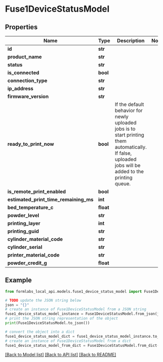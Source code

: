 # Fuse1DeviceStatusModel


## Properties

Name | Type | Description | Notes
------------ | ------------- | ------------- | -------------
**id** | **str** |  | 
**product_name** | **str** |  | 
**status** | **str** |  | 
**is_connected** | **bool** |  | 
**connection_type** | **str** |  | 
**ip_address** | **str** |  | 
**firmware_version** | **str** |  | 
**ready_to_print_now** | **bool** | If the default behavior for newly uploaded jobs is to start printing them automatically. If false, uploaded jobs will be added to the printing queue. | 
**is_remote_print_enabled** | **bool** |  | 
**estimated_print_time_remaining_ms** | **int** |  | 
**bed_temperature_c** | **float** |  | 
**powder_level** | **str** |  | 
**printing_layer** | **int** |  | 
**printing_guid** | **str** |  | 
**cylinder_material_code** | **str** |  | 
**cylinder_serial** | **str** |  | 
**printer_material_code** | **str** |  | 
**powder_credit_g** | **float** |  | 

## Example

```python
from formlabs_local_api.models.fuse1_device_status_model import Fuse1DeviceStatusModel

# TODO update the JSON string below
json = "{}"
# create an instance of Fuse1DeviceStatusModel from a JSON string
fuse1_device_status_model_instance = Fuse1DeviceStatusModel.from_json(json)
# print the JSON string representation of the object
print(Fuse1DeviceStatusModel.to_json())

# convert the object into a dict
fuse1_device_status_model_dict = fuse1_device_status_model_instance.to_dict()
# create an instance of Fuse1DeviceStatusModel from a dict
fuse1_device_status_model_from_dict = Fuse1DeviceStatusModel.from_dict(fuse1_device_status_model_dict)
```
[[Back to Model list]](../README.md#documentation-for-models) [[Back to API list]](../README.md#documentation-for-api-endpoints) [[Back to README]](../README.md)


